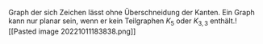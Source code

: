 Graph der sich Zeichen lässt ohne Überschneidung der Kanten.
Ein Graph kann nur planar sein, wenn er kein Teilgraphen $K_5$ oder $K_{3,3}$ enthält.![[Pasted image 20221011183838.png]]